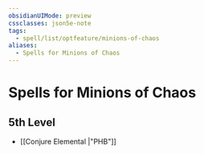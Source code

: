 ```yaml
---
obsidianUIMode: preview
cssclasses: json5e-note
tags:
  - spell/list/optfeature/minions-of-chaos
aliases:
  - Spells for Minions of Chaos
---
```

# Spells for Minions of Chaos

## 5th Level

- [[Conjure Elemental \|"PHB"]]
